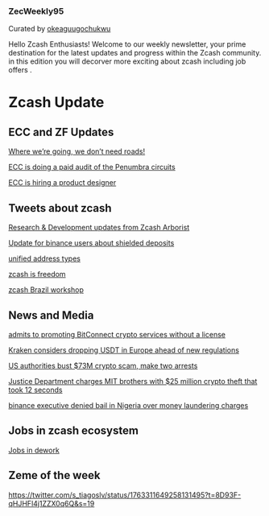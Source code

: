 ### ZecWeekly95 
Curated by [okeaguugochukwu](https://x.com/UgochukwuOkeagu?s=09)

Hello Zcash Enthusiasts! Welcome to our weekly newsletter, your prime destination for the latest updates and progress within the Zcash community.
in this edition you will decorver more exciting about zcash 
including job offers .


# Zcash Update 

## ECC and ZF Updates


[Where we’re going, we don’t need roads!](https://forum.zcashcommunity.com/t/where-were-going-we-dont-need-roads-ecc-weekly-update/47679)

[ECC is doing a paid audit of the Penumbra circuits]( https://forum.zcashcommunity.com/t/ecc-is-doing-a-paid-audit-of-the-penumbra-circuits/47678)

[ECC is hiring a product designer](https://apply.workable.com/electric-coin-company/j/ED38849748/)


## Tweets about zcash 

[Research & Development updates from Zcash Arborist](https://twitter.com/zksquirrel/status/1791335405658226755?t=INBwaCwbwfyrbC-LIbaucw&s=19)

[Update for binance users about shielded deposits](https://twitter.com/zcash/status/1790845925973192898?t=Cjl5snRtWuXH9KQGSJuh5w&s=19)

[unified address types](https://twitter.com/zcash/status/1790789498722308394?t=Ll1uz1V8MsAgin6dvWQB8g&s=19)

[zcash is freedom ](https://twitter.com/z2zcash/status/1791482826300248568?t=CYC_vg47_TKGcifhAJPQEA&s=19)

[zcash Brazil workshop](https://twitter.com/zcashbrazil/status/1791559944191295958?t=zCr_b0I-W7BhqOCfgRYCAA&s=19)



## News and Media 

[admits to promoting BitConnect crypto services without a license](https://cointelegraph.com/news/australian-crypto-lending-promoter-john-bigatton-bitconnect)

[Kraken considers dropping USDT in Europe ahead of new regulations](https://cointelegraph.com/news/kraken-considers-dropping-usdt-europe-new-regulations)

[US authorities bust $73M crypto scam, make two arrests](https://cointelegraph.com/news/us-authorities-take-down-73m-crypto-money-laundering-scheme)


[Justice Department charges MIT brothers with $25 million crypto theft that took 12 seconds](https://www.cnbc.com/2024/05/15/feds-charge-brothers-in-25-million-cryptocurrency-heist-that-took-12-seconds.html)

[binance executive denied bail in Nigeria over money laundering charges](https://www.theguardian.com/technology/article/2024/may/17/binance-executive-denied-bail-in-nigeria-over-money-laundering-charges)



## Jobs in zcash ecosystem 

 [Jobs in dework](https://app.dework.xyz/zechub-2424)


## Zeme of the week

https://twitter.com/s_tiagoslv/status/1763311649258131495?t=8D93F-qHJHFl4j1ZZX0q6Q&s=19






